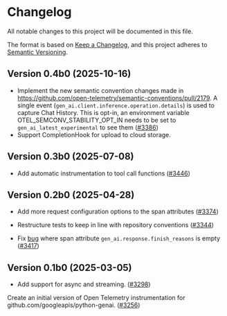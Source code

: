 # Changelog

All notable changes to this project will be documented in this file.

The format is based on [Keep a Changelog](https://keepachangelog.com/en/1.0.0/),
and this project adheres to [Semantic Versioning](https://semver.org/spec/v2.0.0.html).

## Version 0.4b0 (2025-10-16)

- Implement the new semantic convention changes made in https://github.com/open-telemetry/semantic-conventions/pull/2179.
A single event (`gen_ai.client.inference.operation.details`) is used to capture Chat History. This is opt-in,
an environment variable OTEL_SEMCONV_STABILITY_OPT_IN needs to be set to `gen_ai_latest_experimental` to see them ([#3386](https://github.com/open-telemetry/opentelemetry-python-contrib/pull/3386))
- Support CompletionHook for upload to cloud storage. 

## Version 0.3b0 (2025-07-08)

- Add automatic instrumentation to tool call functions ([#3446](https://github.com/open-telemetry/opentelemetry-python-contrib/pull/3446))

## Version 0.2b0 (2025-04-28)

- Add more request configuration options to the span attributes ([#3374](https://github.com/open-telemetry/opentelemetry-python-contrib/pull/3374))
- Restructure tests to keep in line with repository conventions ([#3344](https://github.com/open-telemetry/opentelemetry-python-contrib/pull/3344))

- Fix [bug](https://github.com/open-telemetry/opentelemetry-python-contrib/issues/3416) where
span attribute `gen_ai.response.finish_reasons` is empty ([#3417](https://github.com/open-telemetry/opentelemetry-python-contrib/pull/3417))

## Version 0.1b0 (2025-03-05)

- Add support for async and streaming.
  ([#3298](https://github.com/open-telemetry/opentelemetry-python-contrib/pull/3298))

Create an initial version of Open Telemetry instrumentation for github.com/googleapis/python-genai.
([#3256](https://github.com/open-telemetry/opentelemetry-python-contrib/pull/3256)) 